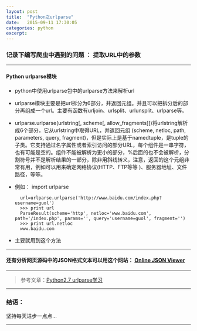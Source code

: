 ```yaml
---
layout: post
title:  "Python之urlparse"
date:   2015-09-11 17:30:05
categories: python
excerpt: 
---
```


### 记录下编写爬虫中遇到的问题 ： 提取URL中的参数

---

#### Python urlparse模块

* python中使用urlparse包中的urlparse方法来解析url

* urlparse模块主要是把url拆分为6部分，并返回元组。并且可以把拆分后的部分再组成一个url。主要有函数有urljoin、urlsplit、urlunsplit、urlparse等。

* urlparse.urlparse(urlstring[, scheme[, allow_fragments]])将urlstring解析成6个部分，它从urlstring中取得URL，并返回元组 (scheme, netloc, path, parameters, query, fragment)，但是实际上是基于namedtuple，是tuple的子类。它支持通过名字属性或者索引访问的部分URL，每个组件是一串字符，也有可能是空的。组件不能被解析为更小的部分，%后面的也不会被解析，分割符号并不是解析结果的一部分，除非用斜线转义，注意，返回的这个元组非常有用，例如可以用来确定网络协议(HTTP、FTP等等 )、服务器地址、文件路径，等等。

* 例如：
        import urlparse
        
        url=urlparse.urlparse('http://www.baidu.com/index.php?username=guol')
        >>> print url
        ParseResult(scheme='http', netloc='www.baidu.com', path='/index.php', params='', query='username=guol', fragment='')
        >>> print url.netloc
        www.baidu.com
        
* 主要就用到这个方法
        
---

#### 还有分析网页源码中的JSON格式文本可以用这个网站： [Online JSON Viewer](http://jsonviewer.stack.hu/)

---


> 参考文章：[Python2.7 urlparse学习](http://my.oschina.net/guol/blog/95699)

---

### 结语：

坚持每天进步一点点...

---